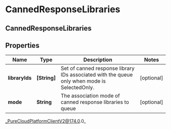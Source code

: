 # CannedResponseLibraries

## CannedResponseLibraries

## Properties

|Name | Type | Description | Notes|
|------------ | ------------- | ------------- | -------------|
| **libraryIds** | **[String]** | Set of canned response library IDs associated with the queue only when mode is SelectedOnly. | [optional] |
| **mode** | **String** | The association mode of canned response libraries to queue | [optional] |



_PureCloudPlatformClientV2@174.0.0_
